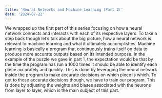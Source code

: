 ```yaml
---
title: 'Neural Networks and Machine Learning (Part 2)'
date: '2024-07-22'
---
```


We wrapped up the first part of this series focusing on how a neural network connects and interacts with each of its respective layers. To take a step back though let’s talk about the big picture, how a neural network is relevant to machine learning and what it ultimately accomplishes. Machine learning is basically a program that continuously trains itself on data to produce more accurate outputs based on its intended purpose. In the example of the puzzle we gave in part 1, the expectation would be that by the time the program has run a 1000 times it should be able to identify each piece accurately and quickly. This is done by leveraging the neural network inside the program to make accurate decisions on which piece is which. To get to those accurate decisions though, we have to train our program. This is done by adjusting the weights and biases associated with the neurons from layer to layer, which is the main subject of this part. 